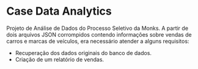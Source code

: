 # Case Data Analytics

Projeto de Análise de Dados do Processo Seletivo da Monks.
A partir de dois arquivos JSON corrompidos contendo informações sobre vendas de carros e marcas de veículos, era necessário atender a alguns requisitos:
  - Recuperação dos dados originais do banco de dados.
  - Criação de um relatório de vendas.
